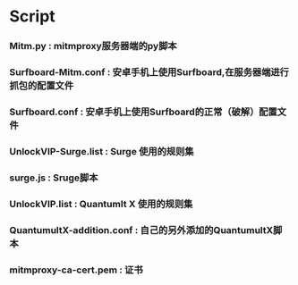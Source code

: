 # Script
### Mitm.py : mitmproxy服务器端的py脚本
### Surfboard-Mitm.conf : 安卓手机上使用Surfboard,在服务器端进行抓包的配置文件
### Surfboard.conf : 安卓手机上使用Surfboard的正常（破解）配置文件
### UnlockVIP-Surge.list : Surge 使用的规则集
### surge.js : Sruge脚本
### UnlockVIP.list : Quantumlt X 使用的规则集
### QuantumultX-addition.conf : 自己的另外添加的QuantumultX脚本
### mitmproxy-ca-cert.pem : 证书

